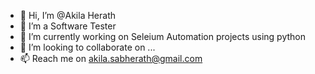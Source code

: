 - 👋 Hi, I’m @Akila Herath
- 👀 I’m a Software Tester 
- 🌱 I’m currently working on Seleium Automation projects using python
- 💞️ I’m looking to collaborate on ...
- 📫 Reach me on akila.sabherath@gmail.com

<!---
akila394/akila394 is a ✨ special ✨ repository because its `README.md` (this file) appears on your GitHub profile.
You can click the Preview link to take a look at your changes.
--->
